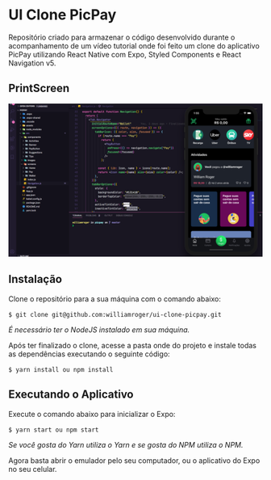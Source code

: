 # UI Clone PicPay
Repositório criado para armazenar o código desenvolvido durante o acompanhamento de um vídeo tutorial onde foi feito um clone do aplicativo PicPay utilizando React Native com Expo, Styled Components e React Navigation v5.

## PrintScreen 

![](/src/images/printscreen.png)

## Instalação
Clone o repositório para a sua máquina com o comando abaixo:
```
$ git clone git@github.com:williamroger/ui-clone-picpay.git
```
*É necessário ter o NodeJS instalado em sua máquina.*

Após ter finalizado o clone, acesse a pasta onde do projeto e instale todas as dependências executando o seguinte código:
```
$ yarn install ou npm install
```

## Executando o Aplicativo
Execute o comando abaixo para inicializar o Expo:
```
$ yarn start ou npm start
```

*Se você gosta do Yarn utiliza o Yarn e se gosta do NPM utiliza o NPM.*

Agora basta abrir o emulador pelo seu computador, ou o aplicativo do Expo no seu celular.